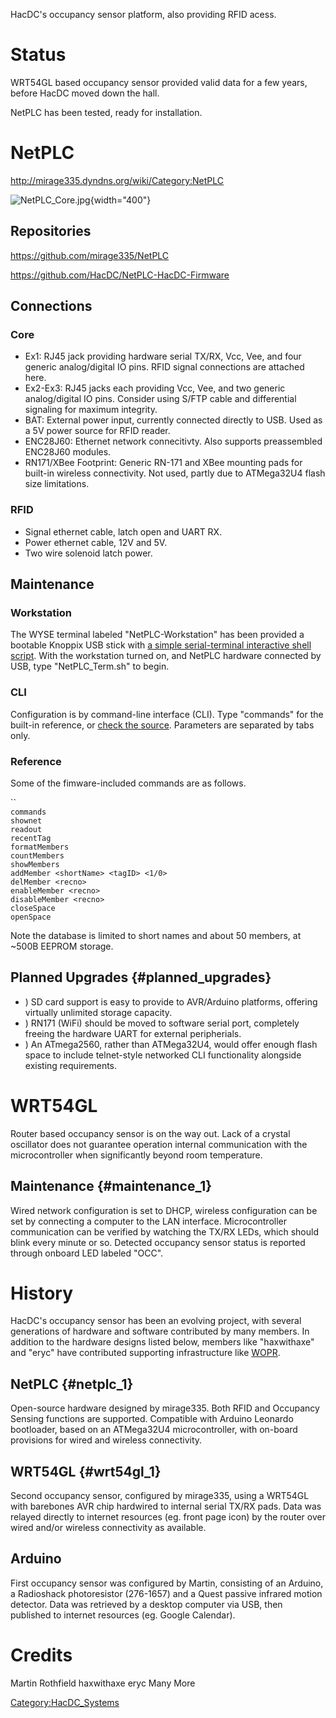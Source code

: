 HacDC's occupancy sensor platform, also providing RFID acess.

# Status

WRT54GL based occupancy sensor provided valid data for a few years,
before HacDC moved down the hall.

NetPLC has been tested, ready for installation.

# NetPLC

<http://mirage335.dyndns.org/wiki/Category:NetPLC>

![](NetPLC_Core.jpg "NetPLC_Core.jpg"){width="400"}

## Repositories

<https://github.com/mirage335/NetPLC>

<https://github.com/HacDC/NetPLC-HacDC-Firmware>

## Connections

### Core

-   Ex1: RJ45 jack providing hardware serial TX/RX, Vcc, Vee, and four
    generic analog/digital IO pins. RFID signal connections are attached
    here.
-   Ex2-Ex3: RJ45 jacks each providing Vcc, Vee, and two generic
    analog/digital IO pins. Consider using S/FTP cable and differential
    signaling for maximum integrity.
-   BAT: External power input, currently connected directly to USB. Used
    as a 5V power source for RFID reader.
-   ENC28J60: Ethernet network connecitivty. Also supports preassembled
    ENC28J60 modules.
-   RN171/XBee Footprint: Generic RN-171 and XBee mounting pads for
    built-in wireless connectivity. Not used, partly due to ATMega32U4
    flash size limitations.

### RFID

-   Signal ethernet cable, latch open and UART RX.
-   Power ethernet cable, 12V and 5V.
-   Two wire solenoid latch power.

## Maintenance

### Workstation

The WYSE terminal labeled "NetPLC-Workstation" has been provided a
bootable Knoppix USB stick with [a simple serial-terminal interactive
shell
script](https://github.com/HacDC/NetPLC-HacDC-Firmware/blob/master/NetPLC_Term.sh).
With the workstation turned on, and NetPLC hardware connected by USB,
type "NetPLC_Term.sh" to begin.

### CLI

Configuration is by command-line interface (CLI). Type "commands" for
the built-in reference, or [check the
source](https://github.com/HacDC/NetPLC-HacDC-Firmware/blob/master/src/CLI/CLI.ino).
Parameters are separated by tabs only.

### Reference

Some of the fimware-included commands are as follows.

``\
`commands`\
`shownet`\
`readout`\
`recentTag`\
`formatMembers`\
`countMembers`\
`showMembers`\
`addMember <shortName> <tagID> <1/0>`\
`delMember <recno>`\
`enableMember <recno>`\
`disableMember <recno>`\
`closeSpace`\
`openSpace`

Note the database is limited to short names and about 50 members, at
\~500B EEPROM storage.

## Planned Upgrades {#planned_upgrades}

-   ) SD card support is easy to provide to AVR/Arduino platforms,
    offering virtually unlimited storage capacity.
-   ) RN171 (WiFi) should be moved to software serial port, completely
    freeing the hardware UART for external peripherials.
-   ) An ATmega2560, rather than ATMega32U4, would offer enough flash
    space to include telnet-style networked CLI functionality alongside
    existing requirements.

# WRT54GL

Router based occupancy sensor is on the way out. Lack of a crystal
oscillator does not guarantee operation internal communication with the
microcontroller when significantly beyond room temperature.

## Maintenance {#maintenance_1}

Wired network configuration is set to DHCP, wireless configuration can
be set by connecting a computer to the LAN interface. Microcontroller
communication can be verified by watching the TX/RX LEDs, which should
blink every minute or so. Detected occupancy sensor status is reported
through onboard LED labeled "OCC".

# History

HacDC's occupancy sensor has been an evolving project, with several
generations of hardware and software contributed by many members. In
addition to the hardware designs listed below, members like "haxwithaxe"
and "eryc" have contributed supporting infrastructure like
[WOPR](WOPR).

## NetPLC {#netplc_1}

Open-source hardware designed by mirage335. Both RFID and Occupancy
Sensing functions are supported. Compatible with Arduino Leonardo
bootloader, based on an ATMega32U4 microcontroller, with on-board
provisions for wired and wireless connectivity.

## WRT54GL {#wrt54gl_1}

Second occupancy sensor, configured by mirage335, using a WRT54GL with
barebones AVR chip hardwired to internal serial TX/RX pads. Data was
relayed directly to internet resources (eg. front page icon) by the
router over wired and/or wireless connectivity as available.

## Arduino

First occupancy sensor was configured by Martin, consisting of an
Arduino, a Radioshack photoresistor (276-1657) and a Quest passive
infrared motion detector. Data was retrieved by a desktop computer via
USB, then published to internet resources (eg. Google Calendar).

# Credits

Martin Rothfield haxwithaxe eryc Many More

[Category:HacDC_Systems](Category:HacDC_Systems)
